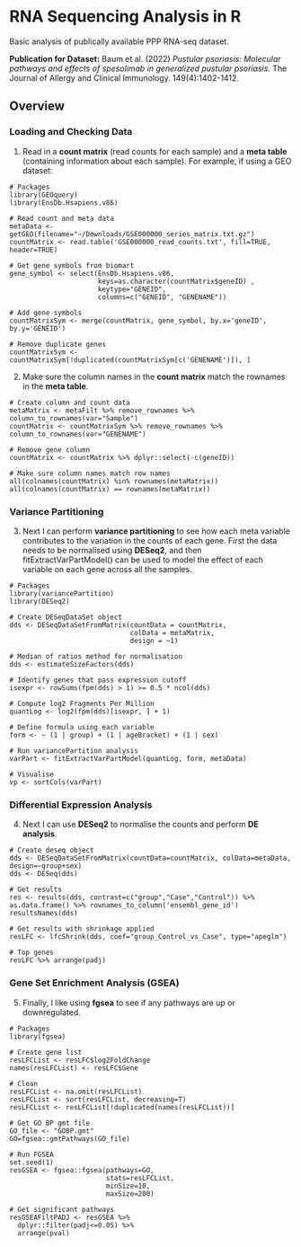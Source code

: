 # RNA Sequencing Analysis in R
Basic analysis of publically available PPP RNA-seq dataset.

**Publication for Dataset:** Baum et al. (2022) *Pustular psoriasis: Molecular pathways and effects of spesolimab in generalized pustular psoriasis.* The Journal of Allergy and Clinical Immunology. 149(4):1402-1412.

## Overview
### Loading and Checking Data
1. Read in a **count matrix** (read counts for each sample) and a **meta table** (containing information about each sample). For example, if using a GEO dataset:
```
# Packages
library(GEOquery)
library(EnsDb.Hsapiens.v86)

# Read count and meta data
metaData <- getGEO(filename="~/Downloads/GSE000000_series_matrix.txt.gz")
countMatrix <- read.table('GSE000000_read_counts.txt', fill=TRUE, header=TRUE)

# Get gene symbols from biomart
gene_symbol <- select(EnsDb.Hsapiens.v86, 
                      keys=as.character(countMatrix$geneID) ,
                      keytype="GENEID",
                      columns=c("GENEID", "GENENAME"))

# Add gene symbols
countMatrixSym <- merge(countMatrix, gene_symbol, by.x='geneID', by.y='GENEID')

# Remove duplicate genes
countMatrixSym <- countMatrixSym[!duplicated(countMatrixSym[c('GENENAME')]), ]
```
2. Make sure the column names in the **count matrix** match the rownames in the **meta table**.
```
# Create column and count data
metaMatrix <- metaFilt %>% remove_rownames %>% column_to_rownames(var="Sample")
countMatrix <- countMatrixSym %>% remove_rownames %>% column_to_rownames(var="GENENAME")

# Remove gene column
countMatrix <- countMatrix %>% dplyr::select(-c(geneID))

# Make sure column names match row names
all(colnames(countMatrix) %in% rownames(metaMatrix))
all(colnames(countMatrix) == rownames(metaMatrix))
```
### Variance Partitioning
3. Next I can perform **variance partitioning** to see how each meta variable contributes to the variation in the counts of each gene. First the data needs to be normalised using **DESeq2**, and then fitExtractVarPartModel() can be used to model the effect of each variable on each gene across all the samples.
```
# Packages
library(variancePartition)
library(DESeq2)

# Create DESeqDataSet object
dds <- DESeqDataSetFromMatrix(countData = countMatrix,
                              colData = metaMatrix,
                              design = ~1)

# Median of ratios method for normalisation
dds <- estimateSizeFactors(dds)

# Identify genes that pass expression cutoff
isexpr <- rowSums(fpm(dds) > 1) >= 0.5 * ncol(dds)

# Compute log2 Fragments Per Million
quantLog <- log2(fpm(dds)[isexpr, ] + 1)

# Define formula using each variable
form <- ~ (1 | group) + (1 | ageBracket) + (1 | sex) 

# Run variancePartition analysis
varPart <- fitExtractVarPartModel(quantLog, form, metaData)

# Visualise
vp <- sortCols(varPart)
```
### Differential Expression Analysis
4. Next I can use **DESeq2** to normalise the counts and perform **DE analysis**.
```
# Create deseq object
dds <- DESeqDataSetFromMatrix(countData=countMatrix, colData=metaData, design=~group+sex)
dds <- DESeq(dds)

# Get results
res <- results(dds, contrast=c("group","Case","Control")) %>% as.data.frame() %>% rownames_to_column('ensembl_gene_id')
resultsNames(dds)

# Get results with shrinkage applied
resLFC <- lfcShrink(dds, coef="group_Control_vs_Case", type="apeglm")

# Top genes
resLFC %>% arrange(padj)
```
### Gene Set Enrichment Analysis (GSEA)
5. Finally, I like using **fgsea** to see if any pathways are up or downregulated.
```
# Packages
library(fgsea)

# Create gene list
resLFCList <- resLFC$log2FoldChange
names(resLFCList) <- resLFC$Gene

# Clean
resLFCList <- na.omit(resLFCList)
resLFCList <- sort(resLFCList, decreasing=T)
resLFCList <- resLFCList[!duplicated(names(resLFCList))]

# Get GO BP gmt file
GO_file <- "GOBP.gmt"
GO=fgsea::gmtPathways(GO_file)

# Run FGSEA
set.seed(1)
resGSEA <- fgsea::fgsea(pathways=GO,
                        stats=resLFCList,
                        minSize=10, 
                        maxSize=200)

# Get significant pathways
resGSEAFiltPADJ <- resGSEA %>%
  dplyr::filter(padj<=0.05) %>% 
  arrange(pval)
```





























